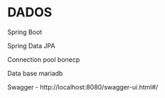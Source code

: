 # DADOS

Spring Boot

Spring Data JPA

Connection pool bonecp

Data base mariadb

Swagger - http://localhost:8080/swagger-ui.html#/